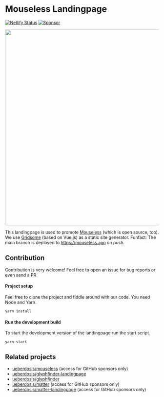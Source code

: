 # Mouseless Landingpage

[![Netlify Status](https://api.netlify.com/api/v1/badges/59705c0a-fd23-41e5-99be-78b145c55358/deploy-status)](https://app.netlify.com/sites/mouseless/deploys)
[![Sponsor](https://img.shields.io/static/v1?label=Sponsor&message=%E2%9D%A4&logo=GitHub)](https://github.com/sponsors/ueberdosis)

<img width="640" src="https://github.com/ueberdosis/mouseless-landingpage/blob/master/static/screenshot.png?raw=true">

This landingpage is used to promote [Mouseless](https://github.com/ueberdosis/mouseless) (which is open source, too). We use [Gridsome](https://gridsome.org/) (based on Vue.js) as a static site generator. Funfact: The main branch is deployed to https://mouseless.app on push.

## Contribution

Contribution is very welcome! Feel free to open an issue for bug reports or even send a PR.

#### Project setup

Feel free to clone the project and fiddle around with our code. You need Node and Yarn.

```
yarn install
```

#### Run the development build

To start the development version of the landingpage run the start script.

```
yarn start
```

## Related projects

* [ueberdosis/mouseless](https://github.com/ueberdosis/mouseless) (access for GitHub sponsors only)
* [ueberdosis/glyphfinder-landingpage](https://github.com/ueberdosis/glyphfinder)
* [ueberdosis/glyphfinder](https://github.com/ueberdosis/glyphfinder)
* [ueberdosis/matter](https://github.com/ueberdosis/matter) (access for GitHub sponsors only)
* [ueberdosis/matter-landingpage](https://github.com/ueberdosis/matter-landingpage) (access for GitHub sponsors only)
